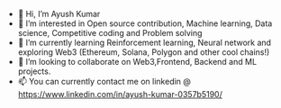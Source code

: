 - 👋 Hi, I’m Ayush Kumar
- 👀 I’m interested in Open source contribution, Machine learning, Data science, Competitive coding and Problem solving
- 🌱 I’m currently learning Reinforcement learning, Neural network and exploring Web3 (Ethereum, Solana, Polygon and other cool chains!)
- 💞️ I’m looking to collaborate on Web3,Frontend, Backend and ML projects.
- 📫 You can currently contact me on linkedin @ https://www.linkedin.com/in/ayush-kumar-0357b5190/ 

<!---
COLONAYUSH/COLONAYUSH is a ✨ special ✨ repository because its `README.md` (this file) appears on your GitHub profile.
You can click the Preview link to take a look at your changes.
--->
